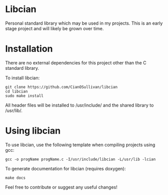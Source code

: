 # Libcian

Personal standard library which may be used in my projects. This is an early stage project and will likely be grown over time.  

# Installation
There are no external dependencies for this project other than the C standard library.  

To install libcian:  

```
git clone https://github.com/CianOSullivan/libcian
cd libcian
sudo make install
```

All header files will be installed to /usr/include/ and the shared library to /usr/lib/.  

# Using libcian

To use libcian, use the following template when compiling projects using gcc:  

```
gcc -o progName progName.c -I/usr/include/libcian -L/usr/lib -lcian
```

To generate documentation for libcian (requires doxygen):  

```
make docs
```

Feel free to contribute or suggest any useful changes!
